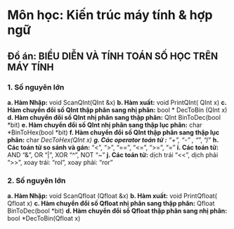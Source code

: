 # Môn học: Kiến trúc máy tính & hợp ngữ

## Đồ án: BIỂU DIỄN VÀ TÍNH TOÁN SỐ HỌC TRÊN MÁY TÍNH
### 1. Số nguyên lớn

**a. Hàm Nhập:** void ScanQInt(QInt &x)
**b. Hàm xuất:** void PrintQInt( QInt x)
**c. Hàm chuyển đổi số QInt thập phân sang nhị phân:** bool * DecToBin (QInt x)
**d. Hàm chuyển đổi số QInt nhị phân sang thập phân:** QInt BinToDec(bool *bit)
**e. Hàm chuyển đổi số QInt nhị phân sang thập lục phân:** char *BinToHex(bool *bit)
**f. Hàm chuyển đổi số QInt thập phân sang thập lục phân:** char *DecToHex(QInt x)
**g. Các operator toán tử :** “+”, “-” , “*”, “/”
**h. Các toán tử so sánh và gán:** “<”, “>”, “==”, “<=”, “>=”, “=”
**i. Các toán tử:** AND “&”, OR “|”, XOR “^”, NOT “~”
**j. Các toán tử:** dịch trái “<<”, dịch phải “>>”, xoay trái: “rol”, xoay phải: “ror”

### 2. Số nguyên lớn
**a. Hàm Nhập:** void ScanQfloat (Qfloat &x)
**b. Hàm xuất:** void PrintQfloat( Qfloat x)
**c. Hàm chuyển đổi số Qfloat nhị phân sang thập phân:** Qfloat BinToDec(bool *bit)
**d. Hàm chuyển đổi số Qfloat thập phân sang nhị phân:** bool *DecToBin(Qfloat x)
